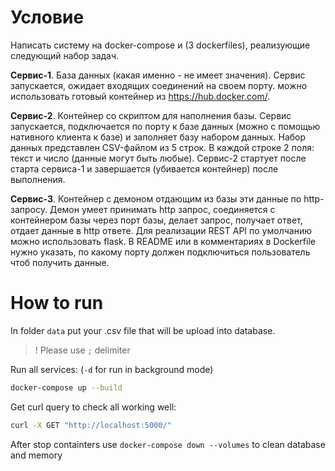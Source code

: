 # Условие
Написать систему на docker-compose и (3 dockerfiles), реализующие следующий набор задач.    

**Сервис-1**. База данных (какая именно - не имеет значения). Сервис запускается, ожидает входящих соединений на своем порту. можно использовать готовый контейнер из https://hub.docker.com/.

**Сервис-2**. Контейнер со скриптом для наполнения базы. Сервис запускается, подключается по порту к базе данных (можно с помощью нативного клиента к базе) и заполняет базу набором данных. Набор данных представлен CSV-файлом из 5 строк. В каждой строке 2 поля: текст и число (данные могут быть любые). Сервис-2 стартует после старта сервиса-1 и завершается (убивается контейнер) после выполнения.

**Сервис-3**. Контейнер с демоном отдающим из базы эти данные по http-запросу. Демон умеет принимать http запрос, соединяется с контейнером базы через порт базы, делает запрос, получает ответ, отдает данные в http ответе. Для реализации REST API по умолчанию можно использовать flask. В README или в комментариях в Dockerfile нужно указать, по какому порту должен подключиться пользователь чтоб получить данные.


# How to run

In folder `data` put your .csv file that will be upload into database.

> ! Please use `;` delimiter

Run all services:  (`-d` for run in background mode)
```bash
docker-compose up --build
```

Get curl query to check all working well:

```bash
curl -X GET "http://localhost:5000/"
```

After stop containters use `docker-compose down --volumes` to clean database and memory